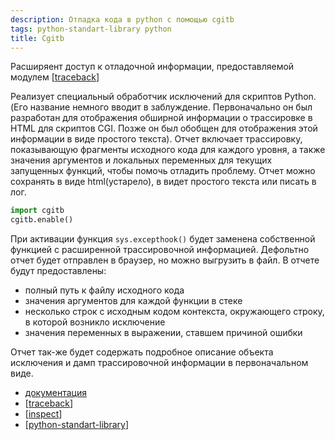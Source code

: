 ```yaml
---
description: Отладка кода в python с помощью cgitb
tags: python-standart-library python
title: Cgitb
---
```

Расширяент доступ к отладочной информации, предоставляемой модулем [[traceback]]

Реализует специальный обработчик исключений для скриптов Python. (Его название немного вводит в заблуждение. Первоначально он был разработан для отображения обширной информации о трассировке в HTML для скриптов CGI. Позже он был обобщен для отображения этой информации в виде простого текста). Отчет включает трассировку, показывающую фрагменты исходного кода для каждого уровня, а также значения аргументов и локальных переменных для текущих запущенных функций, чтобы помочь отладить проблему. Отчет можно сохранять в виде html(устарело), в видет простого текста или писать в лог.

```python
import cgitb
cgitb.enable()
```

При активации функция `sys.excepthook()` будет заменена собственной функцией с расширенной трассировочной информацией. Дефольтно отчет будет отправлен в браузер, но можно выгрузить в файл. В отчете будут предоставлены:

- полный путь к файлу исходного кода
- значения аргументов для каждой функции в стеке
- несколько строк с исходным кодом контекста, окружающего строку, в которой возникло исключение
- значения переменных в выражении, ставшем причиной ошибки

Отчет так-же будет содержать подробное описание объекта исключения и дамп трассировочной информации в первоначальном виде.

- [документация](https://docs.python.org/3/library/cgitb.html)
- [[traceback]]
- [[inspect]]
- [[python-standart-library]]

[//begin]: # "Autogenerated link references for markdown compatibility"
[traceback]: traceback "Traceback"
[inspect]: inspect "Inspect"
[python-standart-library]: ../lists/python-standart-library "Стандартная библиотека python и полезные ресурсы"
[//end]: # "Autogenerated link references"